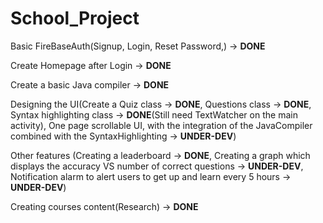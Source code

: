 # School_Project

Basic FireBaseAuth(Signup, Login, Reset Password,) -> **DONE**

Create Homepage after Login -> **DONE**

Create a basic Java compiler -> **DONE**

Designing the UI(Create a Quiz class -> **DONE**, Questions class -> **DONE**, Syntax highlighting class -> **DONE**(Still need TextWatcher on the main activity), One page scrollable UI, with the integration of the JavaCompiler combined with the SyntaxHighlighting -> **UNDER-DEV**)

Other features (Creating a leaderboard -> **DONE**, Creating a graph which displays the accuracy VS number of correct questions -> **UNDER-DEV**, Notification alarm to alert users to get up and learn every 5 hours -> **UNDER-DEV**)

Creating courses content(Research) -> **DONE**






